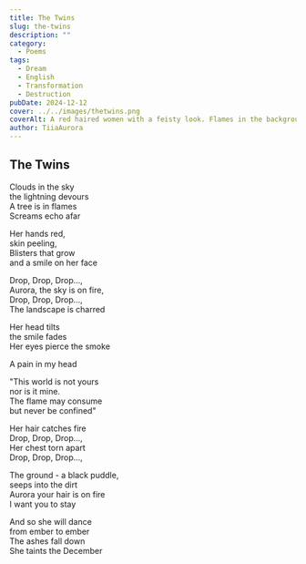 ```yaml
---
title: The Twins
slug: the-twins
description: ""
category:
  - Poems
tags:
  - Dream
  - English
  - Transformation
  - Destruction
pubDate: 2024-12-12
cover: ../../images/thetwins.png
coverAlt: A red haired women with a feisty look. Flames in the background
author: TiiaAurora
---
```


## The Twins

Clouds in the sky<br/>
the lightning devours<br/>
A tree is in flames<br/>
Screams echo afar<br/>

Her hands red, <br/>
skin peeling,<br/>
Blisters that grow<br/>
and a smile on her face<br/>

Drop, Drop, Drop...,<br/>
Aurora, the sky is on fire,<br/>
Drop, Drop, Drop...,<br/>
The landscape is charred<br/>

Her head tilts<br/>
the smile fades<br/>
Her eyes pierce the smoke<br/>

A pain in my head<br/>

"This world is not yours<br/>
nor is it mine. <br/>
The flame may consume<br/>
but never be confined"<br/>

Her hair catches fire<br/>
Drop, Drop, Drop...,<br/>
Her chest torn apart<br/>
Drop, Drop, Drop...,<br/>

The ground - a black puddle, <br/>
seeps into the dirt<br/>
Aurora your hair is on fire<br/>
I want you to stay<br/>

And so she will dance<br/>
from ember to ember<br/>
The ashes fall down<br/>
She taints the December <br/>
<br><br>
